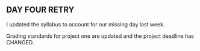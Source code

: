 ## DAY FOUR RETRY

I updated the syllabus to account for our missing day last week.

Grading standards for project one are updated and the project deadline has CHANGED.
